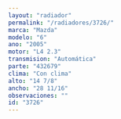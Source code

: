 ```yaml
---
layout: "radiador"
permalink: "/radiadores/3726/"
marca: "Mazda"
modelo: "6"
ano: "2005"
motor: "L4 2.3"
transmision: "Automática"
parte: "432679"
clima: "Con clima"
alto: "14 7/8"
ancho: "28 11/16"
observaciones: ""
id: "3726"
---
```


